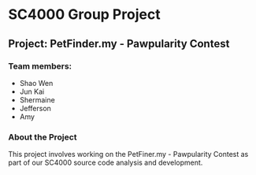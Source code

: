 # SC4000 Group Project
## Project: PetFinder.my - Pawpularity Contest
### Team members:
- Shao Wen
- Jun Kai
- Shermaine
- Jefferson
- Amy

### About the Project
This project involves working on the PetFiner.my - Pawpularity Contest as part of our SC4000 source code analysis and development.

